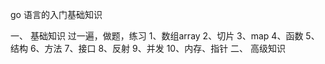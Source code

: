 go 语言的入门基础知识

一、	基础知识 过一遍，做题，练习
1、数组array
2、切片
3、map
4、函数
5、结构
6、方法
7、接口
8、反射
9、并发
10、内存、指针
二、	高级知识
